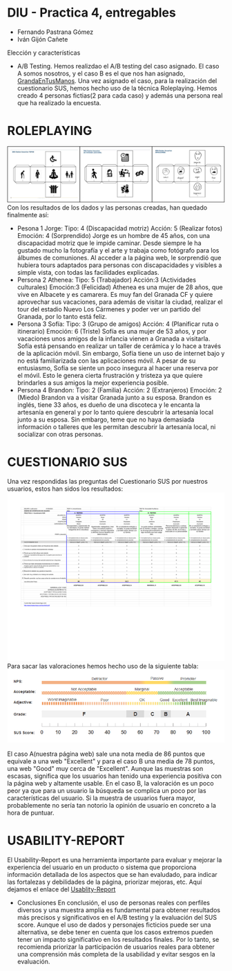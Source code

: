 # DIU - Practica 4, entregables


* Fernando Pastrana Gómez
* Iván Gijón Cañete

Elección y características

* A/B Testing. 
Hemos realizdao el A/B testing del caso asignado. El caso A somos nosotros, y el caso B es el que nos han asignado, [GrandaEnTusManos](https://github.com/DIU3-GatosUniversitarios/DIU/blob/master/README.md).
Una vez asignado el caso, para la realización del cuestionario SUS, hemos hecho uso de la técnica Roleplaying. Hemos creado 4 personas fictias(2 para cada caso)
y además una persona real que ha realizado la encuesta.

# ROLEPLAYING
![dados](./dados.png)
Con los resultados de los dados y las personas creadas, han quedado finalmente así:
  - Pesona 1 Jorge: Tipo: 4 (Discapacidad motriz) Acción: 5 (Realizar fotos) Emoción: 4 (Sorprendido) Jorge es un hombre de 45 años, con una discapacidad motriz que le impide caminar. Desde siempre le ha gustado mucho la fotografía y el arte y trabaja como fotógrafo para los álbumes de comuniones. Al acceder a la página web, le sorprendió que hubiera tours adaptados para personas con discapacidades y visibles a simple vista, con todas las facilidades explicadas.
  - Persona 2 Athenea: Tipo: 5 (Trabajador) Acción:3 (Actividades culturales) Emoción:3 (Felicidad) Athenea es una mujer de 28 años, que vive en Albacete y es camarera. Es muy fan del Granada CF y quiere aprovechar sus vacaciones, para además de visitar la ciudad, realizar el tour del estadio Nuevo Los Cármenes y poder ver un partido del Granada, por lo tanto está feliz.
  - Persona 3 Sofía: Tipo: 3 (Grupo de amigos) Acción: 4 (Planificar ruta o itinerario) Emoción: 6 (Triste) Sofía es una mujer de 53 años, y por vacaciones unos amigos de la infancia vienen a Granada a visitarla. Sofía está pensando en realizar un taller de cerámica y lo hace a través de la aplicación móvil. Sin embargo, Sofía tiene un uso de internet bajo y no está familiarizada con las aplicaciones móvil. A pesar de su entusiasmo, Sofía se siente un poco insegura al hacer una reserva por el móvil. Esto le genera cierta frustración y tristeza ya que quiere brindarles a sus amigos la mejor experiencia posible.
  - Persona 4 Brandon: Tipo: 2 (Familia) Acción: 2 (Extranjeros) Emoción: 2 (Miedo) Brandon va a visitar Granada junto a su esposa. Brandon es inglés, tiene 33 años, es dueño de una discoteca y le encanta la artesanía en general y por lo tanto quiere descubrir la artesanía local junto a su esposa. Sin embargo, teme que no haya demasiada información o talleres que les permitan descubrir la artesanía local, ni socializar con otras personas.
 
 # CUESTIONARIO SUS
 Una vez respondidas las preguntas del Cuestionario SUS por nuestros usuarios, estos han sidos los resultados:
 ![CuestionariosSUS](./CuestionarioSUSDIU.png)
 Para sacar las valoraciones hemos hecho uso de la siguiente tabla:
 ![EscalaSUS](./EscalaSUs.jpg)
 
  El caso A(nuestra página web) sale una nota media de 86 puntos que equivale a una web "Excellent" y para el caso B una media de 78 puntos, una web "Good" muy cerca de "Excellent". Aunque las muestras son escasas, significa que los usuarios han tenido una experiencia positiva con la página web y altamente usable. En el caso B, la valoración es un poco peor ya que para un usuario la búsqueda se complica un poco por las características del usuario. Si la muestra de usuarios fuera mayor, probablemente no sería tan notorio la opinión de usuario en concreto a la hora de puntuar.

  # USABILITY-REPORT
  El Usability-Report es una herramienta importante para evaluar y mejorar la experiencia del usuario en un producto o sistema que proporciona información detallada de los aspectos que se han     evaludado, para indicar las fortalezas y debilidades de la página, priorizar mejoras, etc.
  Aquí dejamos el enlace del [Usablity-Report](./UsabilityReport.pdf)
  
  
* Conclusiones
En conclusión, el uso de personas reales con perfiles diversos y una muestra amplia es fundamental para obtener resultados más precisos y significativos en el A/B testing y la evaluación del SUS score. Aunque el uso de dados y personajes ficticios puede ser una alternativa, se debe tener en cuenta que los casos extremos pueden tener un impacto significativo en los resultados finales. Por lo tanto, se recomienda priorizar la participación de usuarios reales para obtener una comprensión más completa de la usabilidad y evitar sesgos en la evaluación.
